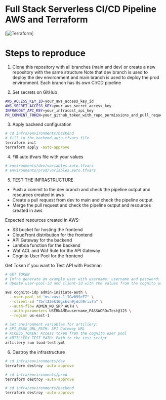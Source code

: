 # Full Stack Serverless CI/CD Pipeline AWS and Terraform

[![Terraform](diagram.drawio.png)]

# Steps to reproduce

1. Clone this repository with all branches (main and dev) or create a new repository with the same structure
   Note that dev branch is used to deploy the dev environment and main branch is used to deploy the prod environment. Each branch has its own CI/CD pipeline

2. Set secrets on GitHub

```bash
AWS_ACCESS_KEY_ID=your_aws_access_key_id
AWS_SECRET_ACCESS_KEY=your_aws_secret_access_key
INFRACOST_API_KEY=your_infracost_api_key
PR_COMMENT_TOKEN=your_github_token_with_repo_permissions_and_pull_requests_comments
```

3. Apply backend configuration

```bash
# cd infra/environments/backend
# fill in the backend.auto.tfvars file
terraform init
terraform apply -auto-approve
```

4. Fill auto.tfvars file with your values

```bash
# environments/dev/variables.auto.tfvars
# environments/prod/variables.auto.tfvars
```

5. TEST THE INFRASTRUCTURE

- Push a commit to the dev branch and check the pipeline output and resources created in aws
- Create a pull request from dev to main and check the pipeline output
- Merge the pull request and check the pipeline output and resources created in aws

Expected resources created in AWS:

- S3 bucket for hosting the frontend
- CloudFront distribution for the frontend
- API Gateway for the backend
- Lambda function for the backend
- Waf ACL and Waf Rule for the API Gateway
- Cognito User Pool for the frontend

Get Token if you want to Test API with Postman

```bash
# GET TOKEN
# Infra generate an example user with username: username and password: Test@123
# Update user-pool-id and client-id with the values from the cognito user pool created

aws cognito-idp admin-initiate-auth \
  --user-pool-id "us-east-1_IGv099cF7" \
  --client-id "7brl23ek16gshsn9jdch9rii7a" \
  --auth-flow ADMIN_NO_SRP_AUTH \
  --auth-parameters USERNAME=username,PASSWORD=Test@123 \
  --region us-east-1
```

```bash
# Set environment variables for artillery:
# API_BASE_URL_PATH: API Gateway URL
# ACCESS_TOKEN: Access token from the cognito user pool
# ARTILLERY_TEST_PATH: Path to the test script
artillery run load-test.yml
```

6. Destroy the infrastructure

```bash
# cd infra/environments/dev
terraform destroy -auto-approve

# cd infra/environments/prod
terraform destroy -auto-approve

# cd infra/environments/backend
terraform destroy -auto-approve
```
